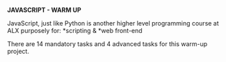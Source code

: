 **JAVASCRIPT - WARM UP**

JavaScript, just like Python is another higher level programming course at ALX purposely for:
 *scripting &
 *web front-end

There are 14 mandatory tasks and 4 advanced tasks for this warm-up project.
